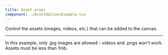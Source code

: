 ```yaml
---
title: Asset props
component: ./AssetOptionsExample.tsx
---
```


Control the assets (images, videos, etc.) that can be added to the canvas.

---

In this example, only .jpg images are allowed - videos and .pngs won't work. Assets must be less than 1mb.
